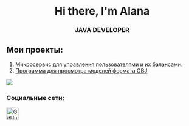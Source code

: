<div id="header" align="Center">
    <h1>Hi there, I'm  Alana </h1>
    <h3>JAVA DEVELOPER</h3>
</div>

## Мои проекты:
1. [Микросервис для управления пользователями и их балансами.](https://github.com/Allnnel/User-Balance-Service)
2. [Программа для просмотра моделей формата OBJ](https://github.com/Allnnel/3DViewer)


<div align="left">
        <img src="https://media3.giphy.com/media/v1.Y2lkPTc5MGI3NjExeW82ajdoY202aWh4bXpxMDduYzg1dXVqdnVhb3FvejV3YXdwNDE2OSZlcD12MV9pbnRlcm5hbF9naWZfYnlfaWQmY3Q9Zw/QDjpIL6oNCVZ4qzGs7/giphy.gif" />
</div>


### Социальные сети:

<div align="left">
  <a href="https://t.me/allnnel" target="_blank" rel="noreferrer">
        <img src="https://upload.wikimedia.org/wikipedia/commons/thumb/8/82/Telegram_logo.svg/1200px-Telegram_logo.svg.png" width="32" height="32" alt="GitHub" />
</div>

